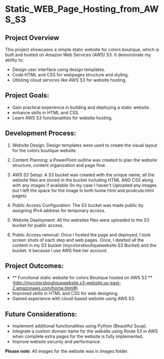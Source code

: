 # Static_WEB_Page_Hosting_from_AWS_S3

## Project Overview

This project showcases a simple static website for colors boutique, which is built and hosted on Amazon Web Services (AWS) S3.  It demonstrate my ability to:

- Design user interface using design templates.
- Code HTML and CSS for webpages structure and styling.
- Utilizing cloud services like AWS S3 for website hosting.

## Project Goals:

- Gain  practical experience in building and deploying a static website.
- enhance skills in HTML and CSS.
- Learn AWS S3 functionalities for website hosting.

## Development Process:

1. Website Design: Design templates were used to create the visual layout for the colors boutique website.

2. Content Planning: a PowerPoint outline was created to plan the website structure, content organization and page flow.

3. AWS S3 Setup: A S3 bucket was created with the unique name; all the website files are stored in the bucket including HTML AND CSS along with any images if available (In my case I haven't Uploaded any images but I left the space for the image in both home.html and prodcuts.html pages)

4. Public Access Configuration: The S3 bucket was made public by assigning IPv4 address for temporary access.

5. Website Deployment: All the websites files were uploaded to the S3 bucket for public access.

6. Public Access removal: Once I hosted the page and deployed; I took screen shots of each step and web pages. Once, I deleted all the content in my S3 bucket (mycolorsboutiquewebsite.S3 Bucket) and the bucket. It because I use AWS free tier account.

## Project Outcomes:

- ** Functional static website for colors Boutique hosted on AWS S3 ** (http://mycolorsboutiquewebsite.s3-website.us-east-2.amazonaws.com/home.html#).
- Improved skills in HTML and CSS for web designing.
- Gained experience with cloud-based website using AWS S3.

## Future Considerations:

- implement additional functionalities using Python (Beautiful Soup).
- Integrate a custom domain name for the website using Route 53 in AWS when complete extra pages for the website is fully implemented.
- Improve website security and performance.


**Please note**: 
All images for the website was in images folder.
